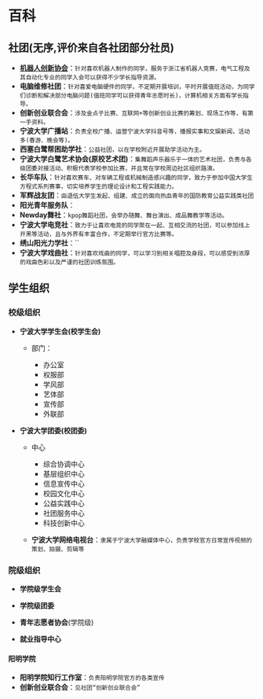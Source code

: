 # 百科

## 社团(无序,评价来自各社团部分社员)

- **[机器人创新协会](http://www-nbuee-top.vpn.nbu.edu.cn:8118/)**：`针对喜欢机器人制作的同学，服务于浙江省机器人竞赛，电气工程及其自动化专业的同学入会可以获得不少学长指导资源。`
- **电脑维修社团**：`针对喜爱电脑硬件的同学，不定期开展培训，平时开展值班活动，为同学们诊断和解决部分电脑问题(值班同学可以获得青年志愿时长)，计算机相关方面有学长指导。`
- **创新创业联合会**：`涉及金点子比赛、互联网+等创新创业比赛的筹划、现场工作等，有第一手资料。`
- **宁波大学广播站**：`负责全校广播、运营宁波大学抖音号等，播报实事和文娱新闻，活动多(春游、晚会等)。`
- **西塞白鹭帮困助学社**：`公益社团，以在学校附近开展助学活动为主。`
- **宁波大学白鹭艺术协会(原校艺术团)**：`集舞蹈声乐器乐于一体的艺术社团，负责与各级团委对接活动、积极代表学校参加比赛，并且常在学校周边社区组织路演。`
- **长华车队**：`针对喜欢赛车、对车辆工程或机械制造感兴趣的同学，致力于参加中国大学生方程式系列赛事，切实培养学生的理论设计和工程实践能力。`
- **军辉战友团**：`由退伍大学生发起、组建、成立的面向热血青年的国防教育公益实践类社团`
- **阳光青年服务队**：` `
- **Newday舞社**：`kpop舞蹈社团，会举办随舞、舞台演出、成品舞教学等活动。`
- **宁波大学电竞社**：`致力于让喜欢电竞的同学聚在一起、互相交流的社团，可以参加线上开黑等活动，且与外界有丰富合作，不定期举行官方比赛等。`
- **绣山阳光力学社**：``
- **宁波大学戏曲社**：`针对喜欢戏曲的同学，可以学习到相关唱腔及身段，可以感受到浓厚的戏曲色彩以及严谨的社团训练氛围。`

## 学生组织

### 校级组织

- **宁波大学学生会(校学生会)**

  - 部门：

    - 办公室
    - 权服部
    - 学风部
    - 艺体部
    - 宣传部
    - 外联部

- **宁波大学团委(校团委)**

  - 中心
    - 综合协调中心
    - 基层组织中心
    - 信息宣传中心
    - 校园文化中心
    - 公益实践中心
    - 社团服务中心
    - 科技创新中心

  - **宁波大学网络电视台**：`隶属于宁波大学融媒体中心，负责学校官方日常宣传视频的策划、拍摄、剪辑等`

### 院级组织
- **学院级学生会**

- **学院级团委**

- **青年志愿者协会**(学院级)

- **就业指导中心**

#### 阳明学院
- **阳明学院知行工作室**：`负责阳明学院官方的各类宣传`
- **创新创业联合会**：`见社团“创新创业联合会”`